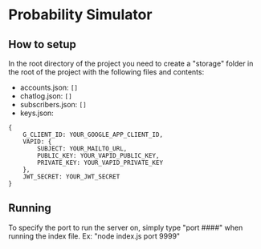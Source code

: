 # Probability Simulator
## How to setup
In the root directory of the project you need to create a "storage" folder in the root of the project with the following files and contents:
 - accounts.json: `[]`
 - chatlog.json: `[]`
 - subscribers.json: `[]`
 - keys.json:
```
{
    G_CLIENT_ID: YOUR_GOOGLE_APP_CLIENT_ID,
    VAPID: {
        SUBJECT: YOUR_MAILTO_URL,
        PUBLIC_KEY: YOUR_VAPID_PUBLIC_KEY,
        PRIVATE_KEY: YOUR_VAPID_PRIVATE_KEY
    },
	JWT_SECRET: YOUR_JWT_SECRET
}
   ```
## Running
To specify the port to run the server on, simply type "port ####" when running the index file.
Ex: "node index.js port 9999"
